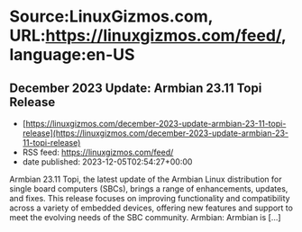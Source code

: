 # Source:LinuxGizmos.com, URL:https://linuxgizmos.com/feed/, language:en-US

## December 2023 Update: Armbian 23.11 Topi Release
 - [https://linuxgizmos.com/december-2023-update-armbian-23-11-topi-release](https://linuxgizmos.com/december-2023-update-armbian-23-11-topi-release)
 - RSS feed: https://linuxgizmos.com/feed/
 - date published: 2023-12-05T02:54:27+00:00

Armbian 23.11 Topi, the latest update of the Armbian Linux distribution for single board computers (SBCs), brings a range of enhancements, updates, and fixes. This release focuses on improving functionality and compatibility across a variety of embedded devices, offering new features and support to meet the evolving needs of the SBC community. Armbian: Armbian is [&#8230;]

